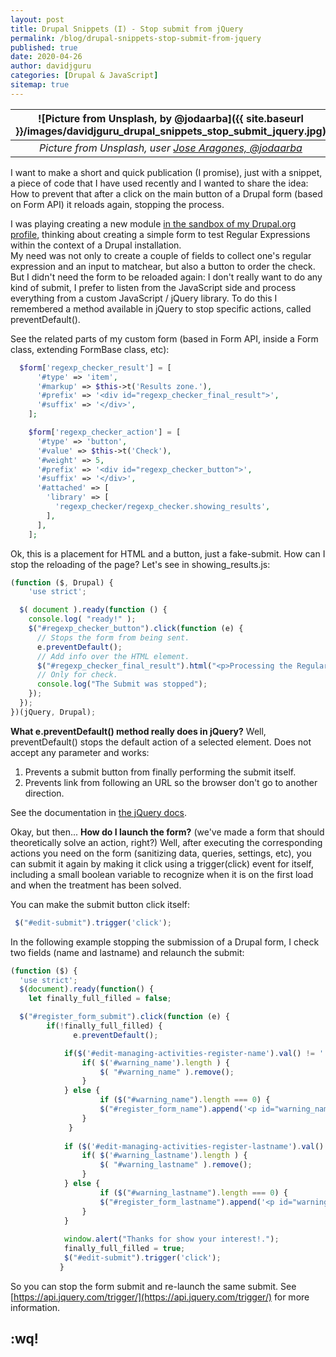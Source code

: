 ```yaml
---
layout: post
title: Drupal Snippets (I) - Stop submit from jQuery
permalink: /blog/drupal-snippets-stop-submit-from-jquery
published: true
date: 2020-04-26
author: davidjguru
categories: [Drupal & JavaScript]
sitemap: true
---
```

| ![Picture from Unsplash, by @jodaarba]({{ site.baseurl }}/images/davidjguru_drupal_snippets_stop_submit_jquery.jpg) |
|:--:|
| *Picture from Unsplash, user [Jose Aragones, @jodaarba](https://unsplash.com/@jodaarba)* |

I want to make a short and quick publication (I promise), just with a snippet, a piece of code that I have used recently and I wanted to share the idea: How to prevent that after a click on the main button of a Drupal form (based on Form API) it reloads again, stopping the process.  
<!--more-->
I was playing creating a new module [in the sandbox of my Drupal.org profile](https://www.drupal.org/sandbox/davidjguru/3130732), thinking about creating a simple form to test Regular Expressions within the context of a Drupal installation.   
My need was not only to create a couple of fields to collect one's regular expression and an input to matchear, but also a button to order the check.  But I didn't need the form to be reloaded again: I don't really want to do any kind of submit, I prefer to listen from the JavaScript side and process everything from a custom JavaScript / jQuery library.
To do this I remembered a method available in jQuery to stop specific actions, called preventDefault(). 

See the related parts of my custom form (based in Form API, inside a Form class, extending FormBase class, etc):

```php
  $form['regexp_checker_result'] = [
      '#type' => 'item',
      '#markup' => $this->t('Results zone.'),
      '#prefix' => '<div id="regexp_checker_final_result">',
      '#suffix' => '</div>',
    ];

    $form['regexp_checker_action'] = [
      '#type' => 'button',
      '#value' => $this->t('Check'),
      '#weight' => 5,
      '#prefix' => '<div id="regexp_checker_button">',
      '#suffix' => '</div>',
      '#attached' => [
        'library' => [
          'regexp_checker/regexp_checker.showing_results',
        ],
      ],
    ];

```
Ok, this is a placement for HTML and a button, just a fake-submit. How can I stop the reloading of the page? Let's see in showing_results.js: 

```javascript
(function ($, Drupal) {
    'use strict';

  $( document ).ready(function () {
    console.log( "ready!" );
    $("#regexp_checker_button").click(function (e) {
      // Stops the form from being sent.
      e.preventDefault();
      // Add info over the HTML element.
      $("#regexp_checker_final_result").html("<p>Processing the Regular Expression.</p>");
      // Only for check.
      console.log("The Submit was stopped");
    });
  });
})(jQuery, Drupal);
```

**What e.preventDefault() method really does in jQuery?**
Well, preventDefault() stops the default action of a selected element. Does not accept any parameter and works:

1. Prevents a submit button from finally performing the submit itself. 
2. Prevents link from following an URL so the browser don't go to another direction.

See the documentation in [the jQuery docs](https://api.jquery.com/event.preventDefault/).

Okay, but then... **How do I launch the form?** (we've made a form that should theoretically solve an action, right?) Well, after executing the corresponding actions you need on the form (sanitizing data, queries, settings, etc), you can submit it again by making it click using a trigger(click) event for itself, including a small boolean variable to recognize when it is on the first load and when the treatment has been solved.  

You can make the submit button click itself:  

```javascript
 $("#edit-submit").trigger('click');
```

In the following example stopping the submission of a Drupal form, I check two fields (name and lastname) and relaunch the submit: 

```javascript
(function ($) {
  'use strict';
  $(document).ready(function() {
    let finally_full_filled = false;

  $("#register_form_submit").click(function (e) {
        if(!finally_full_filled) {
              e.preventDefault();

            if($('#edit-managing-activities-register-name').val() != '') {
                if( $('#warning_name').length ) {
                    $( "#warning_name" ).remove();
                } 
            } else {
                    if ($("#warning_name").length === 0) {
                    $("#register_form_name").append('<p id="warning_name" style="color:red">Sorry but the name can\'t be empty.</p>');
                }
             }
           
            if ($('#edit-managing-activities-register-lastname').val() != '') {
                if( $('#warning_lastname').length ) {
                    $( "#warning_lastname" ).remove();
                }  
            } else { 
                    if ($("#warning_lastname").length === 0) {
                    $("#register_form_lastname").append('<p id="warning_lastname" style="color:red">Sorry but the lastname can\'t be empty.</p>');
                }
            }
               
            window.alert("Thanks for show your interest!.");
            finally_full_filled = true;
            $("#edit-submit").trigger('click');
           }
```

So you can stop the form submit and re-launch the same submit.
See [https://api.jquery.com/trigger/](https://api.jquery.com/trigger/) for more information. 

## :wq!